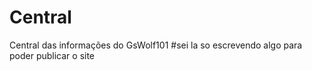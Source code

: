 # Central
Central das informações do GsWolf101
#sei la so escrevendo algo para poder publicar o site

